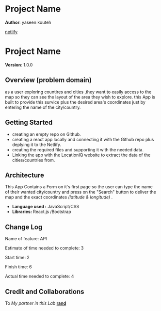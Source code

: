 
# Project Name

**Author**: yaseen kouteh

[netlify](https://yaseen-city.netlify.app)
# Project Name


**Version**: 1.0.0 

## Overview (problem domain)
as a user exploring countires and cities ,they want to easily access to the map so they can see the layout of the area they wish to explore. this App is built to provide this survice plus the desired area's coordinates just by entering the name of the city/country. 

## Getting Started
- creating an empty repo on Github.
- creating a react app locally and connecting it with the Github repo plus deplying it to the Netlify.
- creating the required files and supporting it with the needed data.
- Linking the app with the LocationIQ website to extract the data of the cities/countries from.

## Architecture
This App Contains a Form on it's first page so the user can type the name of their wanted city/country and press on the "Search" button to deliver the map and the exact coordinates *(latitude & longitude)* .
- **Language used :** JavaScript/CSS 
- **Libraries:** React.js /Bootstrap 

## Change Log

Name of feature: API 


Estimate of time needed to complete: 3 

Start time: 2

Finish time: 6

Actual time needed to complete: 4


## Credit and Collaborations
To *My partner in this Lab* **[rand ](https://github.com/Rand92)**


